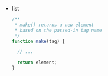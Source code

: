   - list

    ```javascript
    /**
     * make() returns a new element
     * based on the passed-in tag name
     */
    function make(tag) {

      // ...

      return element;
    }
    ```
